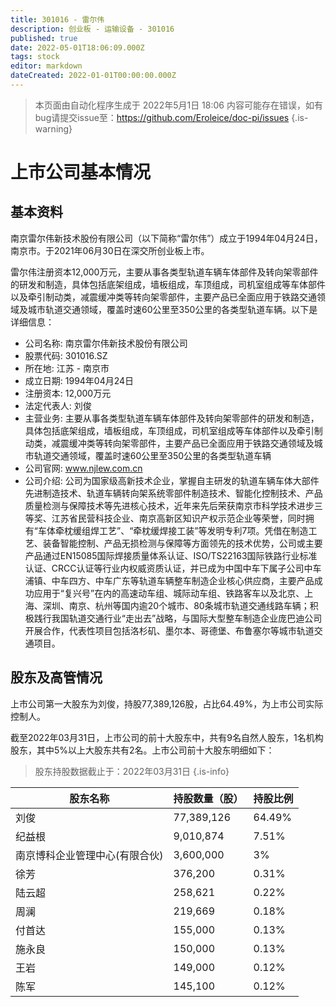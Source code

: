 ```yaml
---
title: 301016 - 雷尔伟
description: 创业板 - 运输设备 - 301016
published: true
date: 2022-05-01T18:06:09.000Z
tags: stock
editor: markdown
dateCreated: 2022-01-01T00:00:00.000Z
---
```


> 本页面由自动化程序生成于 2022年5月1日 18:06
> 内容可能存在错误，如有bug请提交issue至：https://github.com/Eroleice/doc-pi/issues
{.is-warning}

# 上市公司基本情况

## 基本资料

南京雷尔伟新技术股份有限公司（以下简称“雷尔伟”）成立于1994年04月24日，南京市。于2021年06月30日在深交所创业板上市。

雷尔伟注册资本12,000万元，主要从事各类型轨道车辆车体部件及转向架零部件的研发和制造，具体包括底架组成，墙板组成，车顶组成，司机室组成等车体部件以及牵引制动类，减震缓冲类等转向架零部件，主要产品已全面应用于铁路交通领域及城市轨道交通领域，覆盖时速60公里至350公里的各类型轨道车辆。以下是详细信息：

- 公司名称: 南京雷尔伟新技术股份有限公司
- 股票代码: 301016.SZ
- 所在地: 江苏 - 南京市
- 成立日期: 1994年04月24日
- 注册资本: 12,000万元
- 法定代表人: 刘俊
- 主营业务: 主要从事各类型轨道车辆车体部件及转向架零部件的研发和制造，具体包括底架组成，墙板组成，车顶组成，司机室组成等车体部件以及牵引制动类，减震缓冲类等转向架零部件，主要产品已全面应用于铁路交通领域及城市轨道交通领域，覆盖时速60公里至350公里的各类型轨道车辆
- 公司官网: www.njlew.com.cn
- 公司介绍: 公司为国家级高新技术企业，掌握自主研发的轨道车辆车体大部件先进制造技术、轨道车辆转向架系统零部件制造技术、智能化控制技术、产品质量检测与保障技术等先进核心技术，近年来先后荣获南京市科学技术进步三等奖、江苏省民营科技企业、南京高新区知识产权示范企业等荣誉，同时拥有“车体牵枕缓组焊工艺”、“牵枕缓焊接工装”等发明专利7项。凭借在制造工艺、装备智能控制、产品无损检测与保障等方面领先的技术优势，公司或主要产品通过EN15085国际焊接质量体系认证、ISO/TS22163国际铁路行业标准认证、CRCC认证等行业内权威资质认证，并已成为中国中车下属子公司中车浦镇、中车四方、中车广东等轨道车辆整车制造企业核心供应商，主要产品成功应用于“复兴号”在内的高速动车组、城际动车组、铁路客车以及北京、上海、深圳、南京、杭州等国内逾20个城市、80条城市轨道交通线路车辆；积极践行我国轨道交通行业“走出去”战略，与国际大型整车制造企业庞巴迪公司开展合作，代表性项目包括洛杉矶、墨尔本、哥德堡、布鲁塞尔等城市轨道交通项目。


## 股东及高管情况

上市公司第一大股东为刘俊，持股77,389,126股，占比64.49%，为上市公司实际控制人。

截至2022年03月31日，上市公司的前十大股东中，共有9名自然人股东，1名机构股东，其中5%以上大股东共有2名。上市公司前十大股东明细如下：

> 股东持股数据截止于：2022年03月31日
{.is-info}

| 股东名称 | 持股数量（股） | 持股比例 |
| --- | --- | --- |
| 刘俊 | 77,389,126 | 64.49% |
| 纪益根 | 9,010,874 | 7.51% |
| 南京博科企业管理中心(有限合伙) | 3,600,000 | 3% |
| 徐芳 | 376,200 | 0.31% |
| 陆云超 | 258,621 | 0.22% |
| 周澜 | 219,669 | 0.18% |
| 付首达 | 155,000 | 0.13% |
| 施永良 | 150,000 | 0.13% |
| 王岩 | 149,000 | 0.12% |
| 陈军 | 145,100 | 0.12% |




